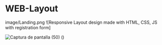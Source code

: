 
# WEB-Layout

image/Landing.png
![Responsive Layout design made with HTML, CSS, JS with registration form]

![Captura de pantalla (50)](https://user-images.githubusercontent.com/72544391/167896632-87787205-50bb-455e-bc1b-07ee4928d19c.png)
()


